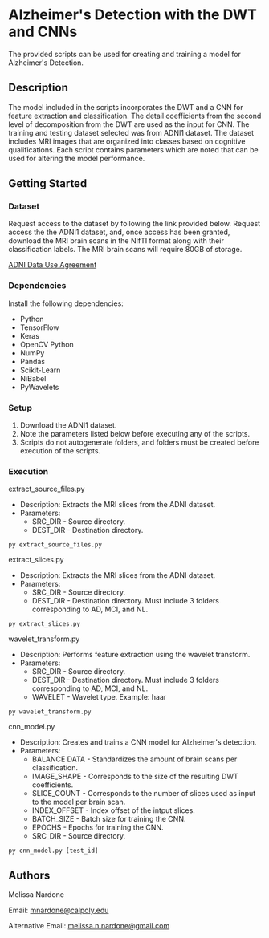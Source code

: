 # Alzheimer's Detection with the DWT and CNNs

The provided scripts can be used for creating and training a model for Alzheimer's Detection.

## Description

The model included in the scripts incorporates the DWT and a CNN for feature extraction and classification. The detail coefficients from the second level of decomposition from the DWT are used as the input for CNN. The training and testing dataset selected was from ADNI1 dataset. The dataset includes MRI images that are organized into classes based on cognitive qualifications. Each script contains parameters which are noted that can be used for altering the model performance.

## Getting Started

### Dataset

Request access to the dataset by following the link provided below. Request access the the ADNI1 dataset, and, once access has been granted, download the MRI brain scans in the NIfTI format along with their classification labels. The MRI brain scans will require 80GB of storage.

[ADNI Data Use Agreement](https://ida.loni.usc.edu/collaboration/access/appLicense.jsp;jsessionid=885703F42AB44DAEFC824B4D1D034291)

### Dependencies

Install the following dependencies:
* Python
* TensorFlow
* Keras
* OpenCV Python
* NumPy
* Pandas
* Scikit-Learn
* NiBabel
* PyWavelets

### Setup

1. Download the ADNI1 dataset.
2. Note the parameters listed below before executing any of the scripts. 
3. Scripts do not autogenerate folders, and folders must be created before execution of the scripts.

### Execution

extract_source_files.py
* Description: Extracts the MRI slices from the ADNI dataset.
* Parameters: 
    * SRC_DIR - Source directory.
    * DEST_DIR - Destination directory.
```
py extract_source_files.py
```
extract_slices.py
* Description: Extracts the MRI slices from the ADNI dataset.
* Parameters:
    * SRC_DIR - Source directory.
    * DEST_DIR - Destination directory. Must include 3 folders corresponding to AD, MCI, and NL.
```
py extract_slices.py
```
wavelet_transform.py
* Description: Performs feature extraction using the wavelet transform.
* Parameters:
    * SRC_DIR - Source directory. 
    * DEST_DIR - Destination directory. Must include 3 folders corresponding to AD, MCI, and NL.
    * WAVELET - Wavelet type. Example: haar
```
py wavelet_transform.py
```
cnn_model.py
* Description: Creates and trains a CNN model for Alzheimer's detection.
* Parameters:
    * BALANCE DATA - Standardizes the amount of brain scans per classification. 
    * IMAGE_SHAPE - Corresponds to the size of the resulting DWT coefficients.
    * SLICE_COUNT - Corresponds to the number of slices used as input to the model per brain scan.
    * INDEX_OFFSET - Index offset of the intput slices.
    * BATCH_SIZE - Batch size for training the CNN.
    * EPOCHS - Epochs for training the CNN.
    * SRC_DIR - Source directory.
```
py cnn_model.py [test_id]
```

## Authors

Melissa Nardone

Email: [mnardone@calpoly.edu](mnardone@calpoly.edu)

Alternative Email: [melissa.n.nardone@gmail.com](melissa.n.nardone@gmail.com)


